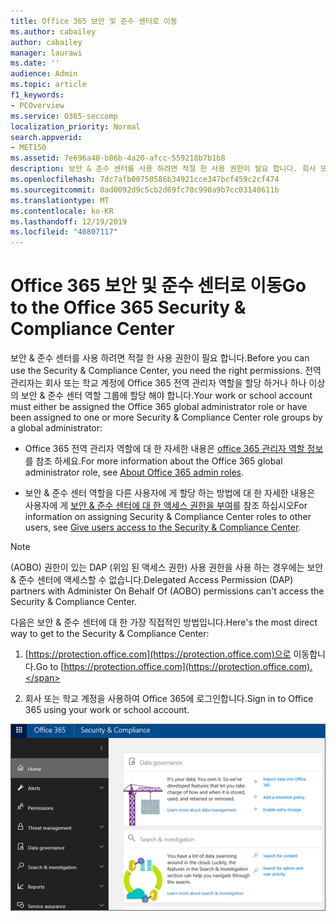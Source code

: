 ```yaml
---
title: Office 365 보안 및 준수 센터로 이동
ms.author: cabailey
author: cabailey
manager: laurawi
ms.date: ''
audience: Admin
ms.topic: article
f1_keywords:
- PCOverview
ms.service: O365-seccomp
localization_priority: Normal
search.appverid:
- MET150
ms.assetid: 7e696a40-b86b-4a20-afcc-559218b7b1b8
description: 보안 & 준수 센터를 사용 하려면 적절 한 사용 권한이 필요 합니다. 회사 또는 학교 계정에 Office 365 전역 관리자 역할을 할당 하거나 전역 관리자가 하나 이상의 보안 & 준수 센터 역할 그룹에 할당 해야 합니다.
ms.openlocfilehash: 7dc7afb00750586b34921cce347bcf459c2cf474
ms.sourcegitcommit: 0ad0092d9c5cb2d69fc70c990a9b7cc03140611b
ms.translationtype: MT
ms.contentlocale: ko-KR
ms.lasthandoff: 12/19/2019
ms.locfileid: "40807117"
---
```

# <a name="go-to-the-office-365-security--compliance-center"></a><span data-ttu-id="ce6ae-104">Office 365 보안 및 준수 센터로 이동</span><span class="sxs-lookup"><span data-stu-id="ce6ae-104">Go to the Office 365 Security & Compliance Center</span></span>

<span data-ttu-id="ce6ae-105">보안 & 준수 센터를 사용 하려면 적절 한 사용 권한이 필요 합니다.</span><span class="sxs-lookup"><span data-stu-id="ce6ae-105">Before you can use the Security & Compliance Center, you need the right permissions.</span></span> <span data-ttu-id="ce6ae-106">전역 관리자는 회사 또는 학교 계정에 Office 365 전역 관리자 역할을 할당 하거나 하나 이상의 보안 & 준수 센터 역할 그룹에 할당 해야 합니다.</span><span class="sxs-lookup"><span data-stu-id="ce6ae-106">Your work or school account must either be assigned the Office 365 global administrator role or have been assigned to one or more Security & Compliance Center role groups by a global administrator:</span></span>
  
- <span data-ttu-id="ce6ae-107">Office 365 전역 관리자 역할에 대 한 자세한 내용은 [office 365 관리자 역할 정보](https://support.office.com/article/da585eea-f576-4f55-a1e0-87090b6aaa9d)를 참조 하세요.</span><span class="sxs-lookup"><span data-stu-id="ce6ae-107">For more information about the Office 365 global administrator role, see [About Office 365 admin roles](https://support.office.com/article/da585eea-f576-4f55-a1e0-87090b6aaa9d).</span></span> 

- <span data-ttu-id="ce6ae-108">보안 & 준수 센터 역할을 다른 사용자에 게 할당 하는 방법에 대 한 자세한 내용은 사용자에 게 [보안 & 준수 센터에 대 한 액세스 권한을 부여](../security/office-365-security/grant-access-to-the-security-and-compliance-center.md)를 참조 하십시오</span><span class="sxs-lookup"><span data-stu-id="ce6ae-108">For information on assigning Security & Compliance Center roles to other users, see [Give users access to the Security & Compliance Center](../security/office-365-security/grant-access-to-the-security-and-compliance-center.md).</span></span>

> [!NOTE]
> <span data-ttu-id="ce6ae-109">(AOBO) 권한이 있는 DAP (위임 된 액세스 권한) 사용 권한을 사용 하는 경우에는 보안 & 준수 센터에 액세스할 수 없습니다.</span><span class="sxs-lookup"><span data-stu-id="ce6ae-109">Delegated Access Permission (DAP) partners with Administer On Behalf Of (AOBO) permissions can't access the Security & Compliance Center.</span></span>

<span data-ttu-id="ce6ae-110">다음은 보안 & 준수 센터에 대 한 가장 직접적인 방법입니다.</span><span class="sxs-lookup"><span data-stu-id="ce6ae-110">Here's the most direct way to get to the Security & Compliance Center:</span></span>
  
1. <span data-ttu-id="ce6ae-111">[https://protection.office.com](https://protection.office.com)으로 이동합니다.</span><span class="sxs-lookup"><span data-stu-id="ce6ae-111">Go to [https://protection.office.com](https://protection.office.com).</span></span>

2. <span data-ttu-id="ce6ae-112">회사 또는 학교 계정을 사용하여 Office 365에 로그인합니다.</span><span class="sxs-lookup"><span data-stu-id="ce6ae-112">Sign in to Office 365 using your work or school account.</span></span>

![Office 365 보안 & 준수 센터 홈 페이지](media/f1d35324-ac44-4f59-96a7-b11767b43201.png)
